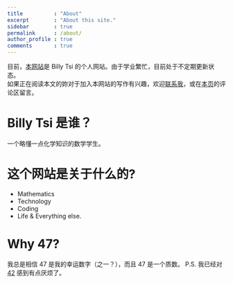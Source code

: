 ```yaml
---
title          : "About"
excerpt        : "About this site."
sidebar        : true
permalink      : /about/
author_profile : true
comments       : true
---
```

  
目前，[本网站](http://47life.com)是 Billy Tsi 的个人网站。由于学业繁忙，目前处于不定期更新状态。  
如果正在阅读本文的妳对于加入本网站的写作有兴趣，欢迎[联系我](mailto:qubit47@gmail.com)，或在[本页](http://47life.com/about/)的评论区留言。
  
# Billy Tsi 是谁？
一个略懂一点化学知识的数学学生。

# 这个网站是关于什么的?
- Mathematics
- Technology
- Coding
- Life & Everything else.

# Why 47?
我总是相信 47 是我的幸运数字（之一？），而且 47 是一个质数。
P.S. 我已经对 [42](en.wikipedia.org/wiki/42_(number)) 感到有点厌烦了。
